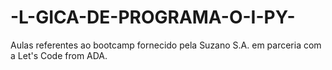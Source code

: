 # -L-GICA-DE-PROGRAMA-O-I-PY-
Aulas referentes ao bootcamp  fornecido pela Suzano S.A. em parceria com a Let's Code from ADA.
